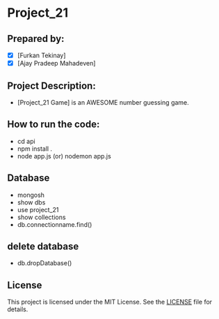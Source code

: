 # Project_21

## Prepared by:
- [x] [Furkan Tekinay]
- [x] [Ajay Pradeep Mahadeven]

## Project Description:
-  [Project_21 Game] is an AWESOME number guessing game.

## How to run the code:
- cd api
- npm install .
- node app.js (or) nodemon app.js


## Database 
- mongosh
- show dbs
- use project_21
- show collections
- db.connectionname.find() 

## delete database
- db.dropDatabase()

## License
This project is licensed under the MIT License. See the [LICENSE](LICENSE) file for details.
